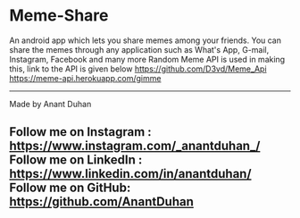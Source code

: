 # Meme-Share
An android app which lets you share memes among your friends.
You can share the memes through any application
such as What's App, G-mail, Instagram, Facebook and many more
Random Meme API is used in making this, link to the API is given below
https://github.com/D3vd/Meme_Api
https://meme-api.herokuapp.com/gimme

-------------------------------------------------------------------
Made by Anant Duhan

Follow me on Instagram : https://www.instagram.com/_anantduhan_/
Follow me on LinkedIn : https://www.linkedin.com/in/anantduhan/
Follow me on GitHub: https://github.com/AnantDuhan
-------------------------------------------------------------------